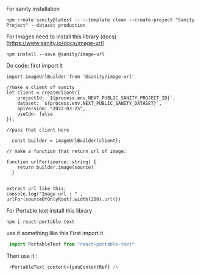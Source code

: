 For sanity installation 

```terminal
npm create sanity@latest -- --template clean --create-project "Sanity Project" --dataset production
```


For Images need to install this library
(docs)[https://www.sanity.io/docs/image-url]

```terminal
npm install --save @sanity/image-url
```
Do code:
first import it

```terminal
import imageUrlBuilder from '@sanity/image-url'

//make a client of sanity
let client = createClient({
    projectId: `${process.env.NEXT_PUBLIC_SANITY_PROJECT_ID}`,
    dataset: `${process.env.NEXT_PUBLIC_SANITY_DATASET}`,
    apiVersion: "2022-03-25",
    useCdn: false
});

```

```terminal
//pass that client here

  const builder = imageUrlBuilder(client);

// make a function that return url of image:

function urlFor(source: string) {
    return builder.image(source)
  }


extract url like this:
console.log("Image url : " , urlFor(sourceOfOnlyRoot).width(200).url())

```





For Portable text install this library

```terminal
npm i react-portable-text
```

use it something like this
First import it 

```typescript
 import PortableText from "react-portable-text"
```
Then use it :

```typescript
 <PortableText content={youContentRef} />
```